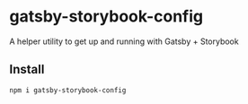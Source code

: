 # gatsby-storybook-config

A helper utility to get up and running with Gatsby + Storybook

## Install

```shell
npm i gatsby-storybook-config
```
